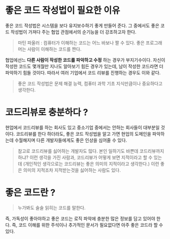 # 좋은 코드 작성법이 필요한 이유

좋은 코드 작성법은 시스템을 보다 유지보수하기 좋게 만들어 준다. 그 중에서도 좋은 코드 작성법이 가져다 주는 협업 관점에서의 순기능을 더 강조하고자 한다.

> 마틴 파울러 : 컴퓨터가 이해하는 코드는 어느 바보나 짤 수 있다. 좋은 프로그래머는 사람이 이해하는 코드를 짠다.

협업에선느 __다른 사람이 작성한 코드를 파악하고 수정__ 하는 경우가 부지기수이다. 자신이 작성한 코드도 몇개월만 지나도 알아보기 힘든 경우가 있는데, 남이 작성한 코드라면 더 파악하기 힘들 것이다. 따라서 여러 기업에서 코드 리뷰를 진행하는 경우도 이와 같다.

> 좋은 코드 작성법은 문제 해결 능력, 컴퓨터 과학 기초 지식만큼이나 중요하다고 생각한다.


# 코드리뷰로 충분하다 ?

현업에서 코드리뷰를 하는 회사도 있고 중소기업 중에서는 안하는 회사들이 대부분일 것이다. 코드리뷰를 한다 하더라도, 좋은 코드 작성법을 알고 가면
현업의 도메인을 파악하는데 수월해지며 다른 개발자들에게도 좋은 인상을 심어줄 수 있다.

> 참고로 코드리뷰를 싫어하는 개발자도 많다. 본인 일하기도 바쁜데 코드리뷰까지 하냐? 이런 생각을 가진 사람과, 코드리뷰가 어떻게 보면 지적이라고 할 수 있는데 (개인적인 생각으로는 코드리뷰는 좋은 의미의 지적이라고 생각한다.) 이런 좋은 의미의 지적조차 지적받는것을 싫어하는 사람도 있다.

# 좋은 코드란 ?

> 누가봐도 술술 읽히는 코드를 말한다. 

즉, 가독성이 좋아야하고 좋은 코드는 로직 파악에 충분한 많은 정보를 담고 있어야 한다. 즉, 코드 이해를 위한 주석이나 추가적인 문서가 필요없다면 
아주 좋은 코드라 할 수 있다.

